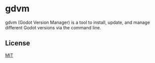 # gdvm

gdvm (Godot Version Manager) is a tool to install, update, and manage different Godot versions via the command line.

## License

[MIT](LICENSE)

